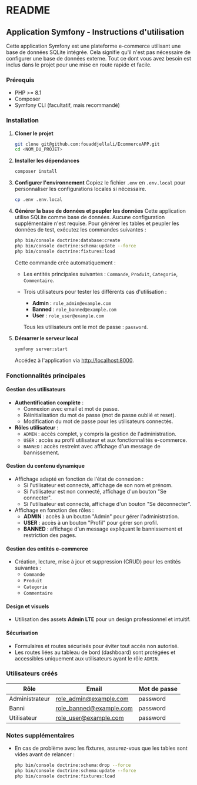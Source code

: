 
# README

## Application Symfony - Instructions d'utilisation

Cette application Symfony est une plateforme e-commerce utilisant une base de données SQLite intégrée. Cela signifie qu'il n'est pas nécessaire de configurer une base de données externe. Tout ce dont vous avez besoin est inclus dans le projet pour une mise en route rapide et facile.

### Prérequis

- PHP >= 8.1
- Composer
- Symfony CLI (facultatif, mais recommandé)

### Installation

1. **Cloner le projet**
   ```bash
   git clone git@github.com:fouaddjellali/EcommerceAPP.git
   cd <NOM_DU_PROJET>
   ```

2. **Installer les dépendances**
   ```bash
   composer install
   ```

3. **Configurer l'environnement**
   Copiez le fichier `.env` en `.env.local` pour personnaliser les configurations locales si nécessaire.
   ```bash
   cp .env .env.local
   ```

4. **Générer la base de données et peupler les données**
   Cette application utilise SQLite comme base de données. Aucune configuration supplémentaire n'est requise. Pour générer les tables et peupler les données de test, exécutez les commandes suivantes :
   ```bash
   php bin/console doctrine:database:create
   php bin/console doctrine:schema:update --force
   php bin/console doctrine:fixtures:load
   ```
   Cette commande crée automatiquement :
   - Les entités principales suivantes : `Commande`, `Produit`, `Categorie`, `Commentaire`.
   - Trois utilisateurs pour tester les différents cas d'utilisation :
     - **Admin** : `role_admin@example.com`
     - **Banned** : `role_banned@example.com`
     - **User** : `role_user@example.com`

     Tous les utilisateurs ont le mot de passe : `password`.

5. **Démarrer le serveur local**
   ```bash
   symfony server:start
   ```
   Accédez à l'application via [http://localhost:8000](http://localhost:8000).

### Fonctionnalités principales

#### Gestion des utilisateurs

- **Authentification complète** :
  - Connexion avec email et mot de passe.
  - Réinitialisation du mot de passe (mot de passe oublié et reset).
  - Modification du mot de passe pour les utilisateurs connectés.
- **Rôles utilisateur** :
  - `ADMIN` : accès complet, y compris la gestion de l'administration.
  - `USER` : accès au profil utilisateur et aux fonctionnalités e-commerce.
  - `BANNED` : accès restreint avec affichage d'un message de bannissement.

#### Gestion du contenu dynamique

- Affichage adapté en fonction de l'état de connexion :
  - Si l'utilisateur est connecté, affichage de son nom et prénom.
  - Si l'utilisateur est non connecté, affichage d'un bouton "Se connecter".
  - Si l'utilisateur est connecté, affichage d'un bouton "Se déconnecter".
- Affichage en fonction des rôles :
  - **ADMIN** : accès à un bouton "Admin" pour gérer l'administration.
  - **USER** : accès à un bouton "Profil" pour gérer son profil.
  - **BANNED** : affichage d'un message expliquant le bannissement et restriction des pages.

#### Gestion des entités e-commerce

- Création, lecture, mise à jour et suppression (CRUD) pour les entités suivantes :
  - `Commande`
  - `Produit`
  - `Categorie`
  - `Commentaire`

#### Design et visuels

- Utilisation des assets **Admin LTE** pour un design professionnel et intuitif.

#### Sécurisation

- Formulaires et routes sécurisés pour éviter tout accès non autorisé.
- Les routes liées au tableau de bord (dashboard) sont protégées et accessibles uniquement aux utilisateurs ayant le rôle `ADMIN`.

### Utilisateurs créés

| Rôle        | Email                    | Mot de passe |
|-------------|--------------------------|--------------|
| Administrateur | role_admin@example.com | password     |
| Banni       | role_banned@example.com  | password     |
| Utilisateur | role_user@example.com    | password     |

### Notes supplémentaires

- En cas de problème avec les fixtures, assurez-vous que les tables sont vides avant de relancer :
  ```bash
  php bin/console doctrine:schema:drop --force
  php bin/console doctrine:schema:update --force
  php bin/console doctrine:fixtures:load
  ```

